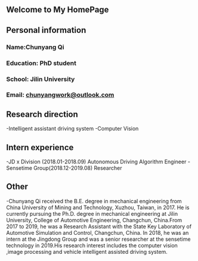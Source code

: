 
## Welcome to My HomePage
## Personal information
### Name:Chunyang Qi
### Education: PhD student
### School: Jilin University
### Email: chunyangwork@outlook.com

## Research direction
-Intelligent assistant driving system
-Computer Vision

## Intern experience
-JD x Division (2018.01-2018.09) Autonomous Driving Algorithm Engineer
-Sensetime Group(2018.12-2019.08)  Researcher

## Other
-Chunyang Qi received the B.E. degree in mechanical engineering from China University of Mining and Technology, Xuzhou, Taiwan, in 2017. He is currently pursuing the Ph.D. degree in mechanical engineering at Jilin University, College of Automotive Engineering, Changchun, China.From 2017 to 2019, he was a Research Assistant with the State Key Laboratory of Automotive Simulation and Control, Changchun, China. In 2018, he was an intern at the Jingdong Group and was a senior researcher at the sensetime technology in 2019.His research interest includes the computer vision ,image processing and vehicle intelligent assisted driving system.
